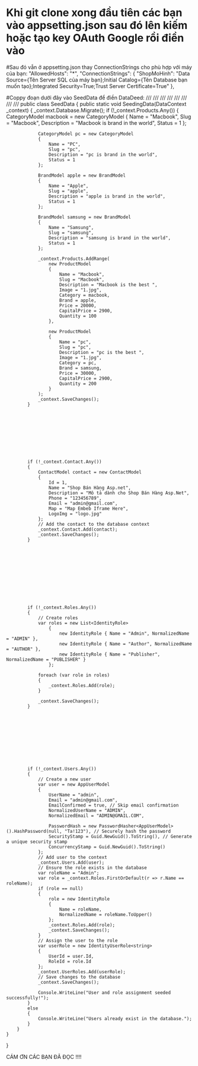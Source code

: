 # Khi git clone xong đầu tiên các bạn vào appsetting.json sau đó lên kiếm hoặc tạo key OAuth Google rồi điền vào 
#Sau đó vẫn ở appsetting.json thay ConnectionStrings cho phù hợp với máy của bạn:
"AllowedHosts": "*",
"ConnectionStrings": {
  "ShopMoHinh": "Data Source={Tên Server SQL của máy bạn};Initial Catalog={Tên Database bạn muốn tạo};Integrated Security=True;Trust Server Certificate=True"
},

#Coppy đoạn dưới đây vào SeedData để điền DataDeed:
///
///
///
///
///
///
///
///
public class SeedData
    {
        public static void SeedingData(DataContext _context)
        {
            _context.Database.Migrate();
            if (!_context.Products.Any())
            {
                CategoryModel macbook = new CategoryModel
                {
                    Name = "Macbook",
                    Slug = "Macbook",
                    Description = "Macbook is brand in the world",
                    Status = 1
                };

                CategoryModel pc = new CategoryModel
                {
                    Name = "PC",
                    Slug = "pc",
                    Description = "pc is brand in the world",
                    Status = 1
                };

                BrandModel apple = new BrandModel
                {
                    Name = "Apple",
                    Slug = "apple",
                    Description = "apple is brand in the world",
                    Status = 1
                };

                BrandModel samsung = new BrandModel
                {
                    Name = "Samsung",
                    Slug = "samsung",
                    Description = "samsung is brand in the world",
                    Status = 1
                };

                _context.Products.AddRange(
                    new ProductModel
                    {
                        Name = "Macbook",
                        Slug = "Macbook",
                        Description = "Macbook is the best ",
                        Image = "1.jpg",
                        Category = macbook,
                        Brand = apple,
                        Price = 20000,
                        CapitalPrice = 2900,
                        Quantity = 100
                    },

                    new ProductModel
                    {
                        Name = "pc",
                        Slug = "pc",
                        Description = "pc is the best ",
                        Image = "1.jpg",
                        Category = pc,
                        Brand = samsung,
                        Price = 30000,
                        CapitalPrice = 2900,
                        Quantity = 200
                    }
                );
                _context.SaveChanges();
            }










            if (!_context.Contact.Any())
            {
                ContactModel contact = new ContactModel
                {
                    Id = 1,
                    Name = "Shop Bán Hàng Asp.net",
                    Description = "Mô tả dành cho Shop Bán Hàng Asp.Net",
                    Phone = "123456789",
                    Email = "admin@gmail.com",
                    Map = "Map Embeb Iframe Here",
                    LogoImg = "logo.jpg"
                };
                // Add the contact to the database context
                _context.Contact.Add(contact);
                _context.SaveChanges();
            }












            if (!_context.Roles.Any())
            {
                // Create roles
                var roles = new List<IdentityRole>
                    {
                        new IdentityRole { Name = "Admin", NormalizedName = "ADMIN" },
                        new IdentityRole { Name = "Author", NormalizedName = "AUTHOR" },
                        new IdentityRole { Name = "Publisher", NormalizedName = "PUBLISHER" }
                    };

                foreach (var role in roles)
                {
                    _context.Roles.Add(role);
                }

                _context.SaveChanges();
            }











            if (!_context.Users.Any())
            {
                // Create a new user
                var user = new AppUserModel
                {
                    UserName = "admin",
                    Email = "admin@gmail.com",
                    EmailConfirmed = true, // Skip email confirmation
                    NormalizedUserName = "ADMIN",
                    NormalizedEmail = "ADMIN@GMAIL.COM",

                    PasswordHash = new PasswordHasher<AppUserModel>().HashPassword(null, "Ta!123"), // Securely hash the password
                    SecurityStamp = Guid.NewGuid().ToString(), // Generate a unique security stamp
                    ConcurrencyStamp = Guid.NewGuid().ToString()
                };
                // Add user to the context
                _context.Users.Add(user);
                // Ensure the role exists in the database
                var roleName = "Admin";
                var role = _context.Roles.FirstOrDefault(r => r.Name == roleName);
                if (role == null)
                {
                    role = new IdentityRole
                    {
                        Name = roleName,
                        NormalizedName = roleName.ToUpper()
                    };
                    _context.Roles.Add(role);
                    _context.SaveChanges();
                }
                // Assign the user to the role
                var userRole = new IdentityUserRole<string>
                {
                    UserId = user.Id,
                    RoleId = role.Id
                };
                _context.UserRoles.Add(userRole);
                // Save changes to the database
                _context.SaveChanges();

                Console.WriteLine("User and role assignment seeded successfully!");
            }
            else
            {
                Console.WriteLine("Users already exist in the database.");
            }
        }
    }
}


CÁM ƠN CÁC BẠN ĐÃ ĐỌC !!!!
